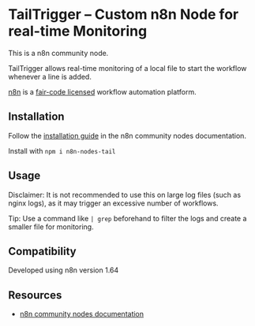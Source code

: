 # TailTrigger – Custom n8n Node for real-time Monitoring

This is a n8n community node.

TailTrigger allows real-time monitoring of a local file to start the workflow whenever a line is added.

[n8n](https://n8n.io/) is a [fair-code licensed](https://docs.n8n.io/reference/license/) workflow automation platform.

## Installation

Follow the [installation guide](https://docs.n8n.io/integrations/community-nodes/installation/) in the n8n community nodes documentation.

Install with `npm i n8n-nodes-tail`

## Usage
Disclaimer: It is not recommended to use this on large log files (such as nginx logs), as it may trigger an excessive number of workflows.

Tip: Use a command like ` | grep ` beforehand to filter the logs and create a smaller file for monitoring.

## Compatibility

Developed using n8n version 1.64

## Resources

* [n8n community nodes documentation](https://docs.n8n.io/integrations/community-nodes/)


